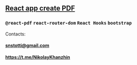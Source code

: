  ## [React app create PDF]( https://snstotti.github.io/test-react-pdf/) ##
 
 ### `@react-pdf` `react-router-dom` `React Hooks`  `bootstrap`  ###

Contacts:
#### <snstotti@gmail.com> ####
#### https://t.me/NikolayKhanzhin ####
